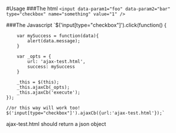 #Usage
###The html
`<input data-param1="foo" data-param2="bar" type="checkbox" name="something" value="1" />`

###The Javascript
`$('input[type="checkbox"]').click(function() {
        
        var mySuccess = function(data){
            alert(data.message);
        }
        
        var _opts = {
            url: 'ajax-test.html',
            success: mySuccess
        }
        
        _this = $(this);
        _this.ajaxCb(_opts);
        _this.ajaxCb('execute');
    });
    
    //or this way will work too!
    $('input[type="checkbox"]').ajaxCb({url:'ajax-test.html'});`
    
ajax-test.html should return a json object